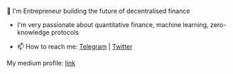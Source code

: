 
👋 I'm Entrepreneur building the future of decentralised finance



- I'm very passionate about quantitative finance, machine learning, zero-knowledge protocols

- 📫 How to reach me: [Telegram](https://t.me/kirr_ya) | [Twitter](https://twitter.com/kirrya95)

My medium profile: [link](https://medium.com/@kirill.bogomolov95)


<!--
**kirrya95/kirrya95** is a ✨ _special_ ✨ repository because its `README.md` (this file) appears on your GitHub profile.

Here are some ideas to get you started:

- 
- 🌱 I’m currently learning ...
- 👯 I’m looking to collaborate on ...
- 🤔 I’m looking for help with ...
- 💬 Ask me about ...
- 📫 How to reach me: ...
- 😄 Pronouns: ...
- ⚡ Fun fact: ...
-->
